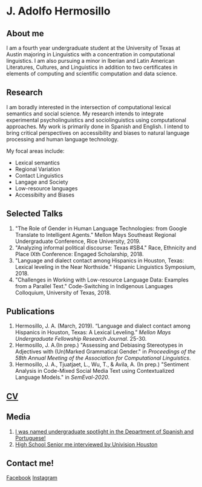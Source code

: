 
# J. Adolfo Hermosillo 
## About me
I am a fourth year undergraduate student at the University of Texas at Austin majoring in Linguistics with a concentration in computational linguistics. I am also pursuing a minor in Iberian and Latin American Literatures, Cultures, and Linguistics in addition to two certificates in elements of computing and scientific computation and data science. 

## Research 
I am boradly interested in the intersection of computational lexical semantics and social science. My research intends to integrate experimental psycholinguistics and sociolinguistics using computational approaches. My work is primarily done in Spanish and English. I intend to bring critical perspectives on accessibility and biases to natural language processing and human language technology.  

My focal areas include: 
- Lexical semantics
- Regional Variation
- Contact Linguistics
- Langage and Society
- Low-resource languages 
- Accessibilty and Biases

## Selected Talks
1. "The Role of Gender in Human Language Technologies: from Google Translate to Intelligent Agents." Mellon Mays Southeast Regional Undergraduate Conference, Rice University, 2019.
2. "Analyzing informal political discourse: Texas #SB4." Race, Ethnicity and Place IXth Conference: Engaged Scholarship, 2018.
3. "Language and dialect contact among Hispanics in Houston, Texas: Lexical leveling in the Near Northside." Hispanic Linguistics Symposium, 2018.
4. "Challenges in Working with Low-resource Language Data: Examples from a Parallel Text." Code-Switching in Indigenous Languages Colloquium, University of Texas, 2018.

## Publications
1. Hermosillo, J. A. (March, 2019). “Language and dialect contact among Hispanics in Houston, Texas: A Lexical Leveling.” _Mellon Mays Undergraduate Fellowship Research Journal_. 25-30. 
2. Hermosillo, J. A.(In prep.) "Assessing and Debiasing Stereotypes in Adjectives with (Un)Marked Grammatical Gender." in _Proceedings of the 58th Annual Meeting of the Association for Computational Linguistics_. 
3. Hermosillo, J. A., Tjuatjaet, L., Wu, T., & Avila, A. (In prep.) "Sentiment Analysis in Code-Mixed Social Media Text using Contextualized Language Models." in _SemEval-2020_.

## [CV](hermosillo_cv_.pdf)

## Media
1.  [I was named undergraduate spotlight in the Department of Spanish and Portuguese!](https://liberalarts.utexas.edu/spanish/news/undergraduate-spotlight-jesus-adolfo-hermosillo) 
2. [High School Senior me interviewed by Univision Houston](https://www.univision.com/local/houston-kxln/noticias/educacion/jesus-hermosillo-ejemplo-de-perseverancia-video)


## Contact me!
[Facebook](https://www.facebook.com/jesus.hermosillorodriguez) [Instagram](http://instagram.com/hermosillo_17)
